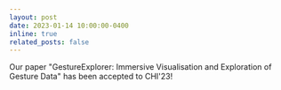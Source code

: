 ```yaml
---
layout: post
date: 2023-01-14 10:00:00-0400
inline: true
related_posts: false
---
```


Our paper "GestureExplorer: Immersive Visualisation and Exploration of Gesture Data" has been accepted to CHI'23!
